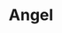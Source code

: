 ---
title: Angel
date: 
draft: false

# descripcion
description : Aros pasantes en plata, marquesita y cristal con cierre sistema clip.

materials: Plata 925

color: 

dimensions: Largo 1,50 x 1,00 cm

code: 01-02-1063

type: "Aros"

categories: []

price: $9.000,00

price_eftvo: $7.650,00

# Images
# first image will be shown in the product page
images:
  # - image: "images/path_to_image"
  # La ubicacion de las imagenes es imagenes/Aros/Aros.Marquesita/01-02-1063-angel
  - image: "./images/aros/marquesita/01-02-1063-angel.jpg"
---